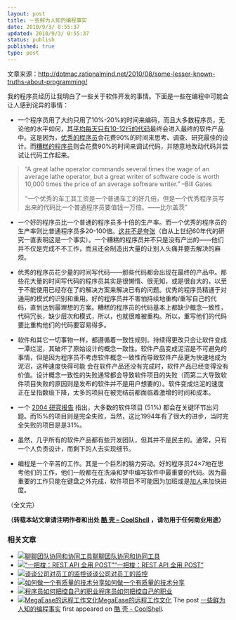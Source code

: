 ```yaml
---
layout: post
title: 一些鲜为人知的编程事实
date: 2010/9/3/ 0:55:37
updated: 2010/9/3/ 0:55:37
status: publish
published: true
type: post
---
```


文章来源：<http://dotmac.rationalmind.net/2010/08/some-lesser-known-truths-about-programming/>


我的程序员经历让我明白了一些关于软件开发的事情。下面是一些在编程中可能会让人感到诧异的事情：


* 一个程序员用了大约只用了10%-20%的时间来编码，而且大多数程序员，无论他的水平如何，其[平均每天只有10-12行的代码](http://stackoverflow.com/questions/966800/mythical-man-month-10-lines-per-developer-day-how-close-on-large-projects)最终会进入最终的软件产品中。这是因为，[优秀的程序员](https://coolshell.cn/articles/222.html)会花费90%的时间来思考、调查、研究最佳的设计。而[糟糕的程序员](https://coolshell.cn/articles/1081.html)则会花费90%的时间来调试代码，并随意地改动代码并尝试让代码工作起来。



> “A great lathe operator commands several times the wage of an average lathe operator, but a great writer of software code is worth 10,000 times the price of an average software writer.” –Bill Gates
> 
> 
> “一个优秀的车工其工资是一个普通车工的好几倍，但是一个优秀程序员写出来的代码比一个普通程序员要值钱一万倍。——比尔盖茨”
> 
> 


* 一个好的程序员比一个普通的程序员多十倍的生产率。而一个优秀的程序员的生产率则比普通程序员多20-100倍。[这并不是夸张](http://www.devtopics.com/programmer-productivity-the-tenfinity-factor/)（自从上世纪60年代的研究一直表明这是一个事实）。一个糟糕的程序员并不只是没有产出的——他们并不仅是完成不不工作，而且还会制造出大量的让别人头痛并要去解决的麻烦。



* 优秀的程序员花少量的时间写代码——那些代码都会出现在最终的产品中。那些花大量的时间写代码的程序员其实是很懒惰、很无知，或是很自大的，以至于不能使用已经存在了的解决方案来解决已有的问题。优秀的程序员精通于对通用的模式的识别和重用。好的程序员并不害怕持续地重构/重写自己的代码，直到达到最理想的方案。糟糕的程序员的代码基本上都缺少概念一致性，代码冗长，缺少层次和模式，所以，也就很难被重构。所以，重写他们的代码要比重构他们的代码要容易得多。


* 软件和其它一切事物一样，都遵循着一致性规则。持续得更改只会让软件变成一潭烂泥，其破坏了原始设计的概念一致性。软件产品变成泥沼是不可避免的事情，但是因为程序员不考虑软件概念一致性而导致软件产品更为快速地成为泥沼，这种速度快得可能 会在软件产品还没有完成时，软件产品已经变得没有价值。设计概念一致性的失败通常都会导致软件项目的失败（而第二大导致软件项目失败的原因则是发布的软件并不是用户想要的）。软件变成烂泥的速度正在呈指数级下降，太多的项目在被完结前都面临着激增的时间和成本。


* 一个 [2004 研究报告](http://www.softwaremag.com/L.cfm?Doc=newsletter/2004-01-15/Standish) 指出，大多数的软件项目 (51%) 都会在关键环节出问题。而15%的项目则是完全失败，当然，这比1994年有了很大的进步，当时完全失败的项目是是31%。


* 虽然，几乎所有的软件产品都有些开发团队，但其并不是民主的。通常，只有一个人负责设计，而剩下的人去实现细节。


* 编程是一个辛苦的工作。其是一个巨烈的脑力劳动。好的程序员24×7地在思考他们的工作，他们一般都在在洗澡和梦中编写软件中最重要的代码。因为最重要的工作只能在键盘之外完成，软件项目不可能因为加班或是[加人](http://en.wikipedia.org/wiki/Brooks's_law)来加快进度。


（全文完）



**（转载本站文章请注明作者和出处 [酷 壳 – CoolShell](https://coolshell.cn/) ，请勿用于任何商业用途）**



### 相关文章

* [![聊聊团队协同和协同工具](https://coolshell.cn/wp-content/uploads/2022/10/communication-150x150.png)](https://coolshell.cn/articles/22298.html)[聊聊团队协同和协同工具](https://coolshell.cn/articles/22298.html)
* [![“一把梭：REST API 全用 POST”](https://coolshell.cn/wp-content/uploads/2022/02/http_method-150x150.png)](https://coolshell.cn/articles/22173.html)[“一把梭：REST API 全用 POST”](https://coolshell.cn/articles/22173.html)
* [![谈谈公司对员工的监控](https://coolshell.cn/wp-content/uploads/2022/02/monitoring-150x150.jpeg)](https://coolshell.cn/articles/22157.html)[谈谈公司对员工的监控](https://coolshell.cn/articles/22157.html)
* [![如何做一个有质量的技术分享](https://coolshell.cn/wp-content/uploads/2021/07/knowledge_sharing-300x169-1-150x150.jpeg)](https://coolshell.cn/articles/21589.html)[如何做一个有质量的技术分享](https://coolshell.cn/articles/21589.html)
* [![程序员如何把控自己的职业](https://coolshell.cn/wp-content/uploads/2020/08/programmer.01-e1596792460687-150x150.png)](https://coolshell.cn/articles/20977.html)[程序员如何把控自己的职业](https://coolshell.cn/articles/20977.html)
* [![MegaEase的远程工作文化](https://coolshell.cn/wp-content/uploads/2020/01/remote-150x150.jpg)](https://coolshell.cn/articles/20765.html)[MegaEase的远程工作文化](https://coolshell.cn/articles/20765.html)
The post [一些鲜为人知的编程事实](https://coolshell.cn/articles/2909.html) first appeared on [酷 壳 - CoolShell](https://coolshell.cn).